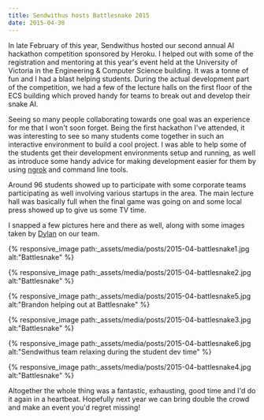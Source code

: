 ```yaml
---
title: Sendwithus hosts Battlesnake 2015
date: 2015-04-30
---
```


In late February of this year, Sendwithus hosted our second annual AI hackathon competition sponsored by Heroku. I helped out with some of the registration and mentoring at this year's event held at the University of Victoria in the Engineering & Computer Science building. It was a tonne of fun and I had a blast helping students. During the actual development part of the competition, we had a few of the lecture halls on the first floor of the ECS building which proved handy for teams to break out and develop their snake AI.

<!-- break -->

Seeing so many people collaborating towards one goal was an experience for me that I won't soon forget. Being the first hackathon I've attended, it was interesting to see so many students come together in such an interactive environment to build a cool project. I was able to help some of the students get their development environments setup and running, as well as introduce some handy advice for making development easier for them by using [ngrok](https://ngrok.com) and command line tools.

Around 96 students showed up to participate with some corporate teams participating as well involving various startups in the area. The main lecture hall was basically full when the final game was going on and some local press showed up to give us some TV time.

I snapped a few pictures here and there as well, along with some images taken by [Dylan](https://twitter.com/) on our team.

{% responsive_image path:_assets/media/posts/2015-04-battlesnake1.jpg alt:"Battlesnake" %}

{% responsive_image path:_assets/media/posts/2015-04-battlesnake2.jpg alt:"Battlesnake" %}

{% responsive_image path:_assets/media/posts/2015-04-battlesnake5.jpg alt:"Brandon helping out at Battlesnake" %}

{% responsive_image path:_assets/media/posts/2015-04-battlesnake3.jpg alt:"Battlesnake" %}

{% responsive_image path:_assets/media/posts/2015-04-battlesnake6.jpg alt:"Sendwithus team relaxing during the student dev time" %}

{% responsive_image path:_assets/media/posts/2015-04-battlesnake4.jpg alt:"Battlesnake" %}

Altogether the whole thing was a fantastic, exhausting, good time and I'd do it again in a heartbeat. Hopefully next year we can bring double the crowd and make an event you'd regret missing!
